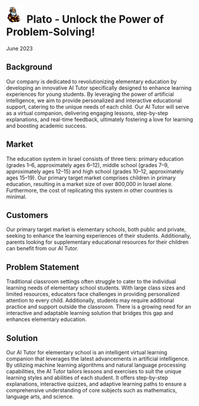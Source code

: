 # <img src="../images/plato_1.png" width="48px"/> Plato - Unlock the Power of Problem-Solving! 
June 2023


## Background
Our company is dedicated to revolutionizing elementary education by developing an innovative AI Tutor specifically designed to enhance learning experiences for young students. By leveraging the power of artificial intelligence, we aim to provide personalized and interactive educational support, catering to the unique needs of each child. Our AI Tutor will serve as a virtual companion, delivering engaging lessons, step-by-step explanations, and real-time feedback, ultimately fostering a love for learning and boosting academic success.

## Market
The education system in Israel consists of three tiers: primary education (grades 1–6, approximately ages 6–12), middle school (grades 7–9, approximately ages 12–15) and high school (grades 10–12, approximately ages 15–19). Our primary target market comprises children in primary education, resulting in a market size of over 800,000 in Israel alone. Furthermore, the cost of replicating this system in other countries is minimal. 

## Customers
Our primary target market is elementary schools, both public and private, seeking to enhance the learning experiences of their students. Additionally, parents looking for supplementary educational resources for their children can benefit from our AI Tutor.

## Problem Statement
Traditional classroom settings often struggle to cater to the individual learning needs of elementary school students. With large class sizes and limited resources, educators face challenges in providing personalized attention to every child. Additionally, students may require additional practice and support outside the classroom. There is a growing need for an interactive and adaptable learning solution that bridges this gap and enhances elementary education.

## Solution
Our AI Tutor for elementary school is an intelligent virtual learning companion that leverages the latest advancements in artificial intelligence. By utilizing machine learning algorithms and natural language processing capabilities, the AI Tutor tailors lessons and exercises to suit the unique learning styles and abilities of each student. It offers step-by-step explanations, interactive quizzes, and adaptive learning paths to ensure a comprehensive understanding of core subjects such as mathematics, language arts, and science.










